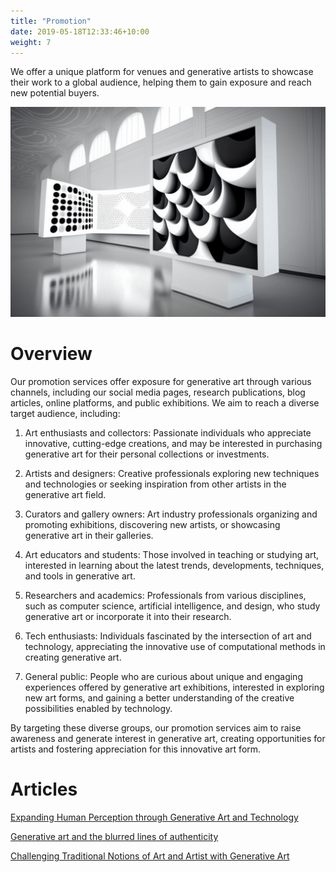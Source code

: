 ```yaml
---
title: "Promotion"
date: 2019-05-18T12:33:46+10:00
weight: 7
---
```


We offer a unique platform for venues and generative artists to showcase their work to a global audience, helping them to gain exposure and reach new potential buyers.

![Promotion](/images/illustrations/promotion.png)

# Overview

Our promotion services offer exposure for generative art through various channels, including our social media pages, research publications, blog articles, online platforms, and public exhibitions. We aim to reach a diverse target audience, including:

1. Art enthusiasts and collectors: Passionate individuals who appreciate innovative, cutting-edge creations, and may be interested in purchasing generative art for their personal collections or investments.

2. Artists and designers: Creative professionals exploring new techniques and technologies or seeking inspiration from other artists in the generative art field.

3. Curators and gallery owners: Art industry professionals organizing and promoting exhibitions, discovering new artists, or showcasing generative art in their galleries.

4. Art educators and students: Those involved in teaching or studying art, interested in learning about the latest trends, developments, techniques, and tools in generative art.

5. Researchers and academics: Professionals from various disciplines, such as computer science, artificial intelligence, and design, who study generative art or incorporate it into their research.

6. Tech enthusiasts: Individuals fascinated by the intersection of art and technology, appreciating the innovative use of computational methods in creating generative art.

7. General public: People who are curious about unique and engaging experiences offered by generative art exhibitions, interested in exploring new art forms, and gaining a better understanding of the creative possibilities enabled by technology.

By targeting these diverse groups, our promotion services aim to raise awareness and generate interest in generative art, creating opportunities for artists and fostering appreciation for this innovative art form.

# Articles

[Expanding Human Perception through Generative Art and Technology](https://medium.com/generatedart/expanding-human-perception-through-generative-art-and-technology-dd0338f9787d)

[Generative art and the blurred lines of authenticity](https://medium.com/generatedart/generative-art-and-the-blurred-lines-of-authenticity-80d5417d8c03)

[Challenging Traditional Notions of Art and Artist with Generative Art](https://medium.com/generatedart/challenging-traditional-notions-of-art-and-artist-with-generative-art-193811e3d406)


